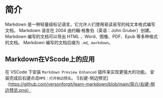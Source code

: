 # 简介
Markdown 是一种轻量级标记语言，它允许人们使用易读易写的纯文本格式编写文档。
Markdown 语言在 2004 由约翰·格鲁伯（英语：John Gruber）创建。
Markdown 编写的文档可以导出 HTML 、Word、图像、PDF、Epub 等多种格式的文档。
Markdown 编写的文档后缀为 `.md`, .`markdown`。
## Markdown在VScode上的应用
在 VSCode 下安装 `Markdown Preview Enhanced` 插件来实现更强大的功能。
安装完成后右键点击`MPE：打开侧边预览`。
![右键-侧边预览]（https://github.com/versonforgit/learn-markdown/blob/main/简介/右键-侧边预览.png）